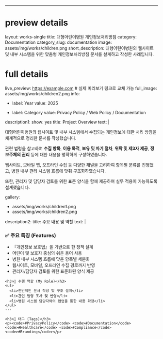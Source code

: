 ---
# preview details
layout: works-single
title: 대형어린이병원 개인정보처리방침
category: Documentation
category_slug: documentation
image: assets/img/works/children.png
short_description: 대형어린이병원의 웹사이트 및 내부 시스템을 위한 맞춤형 개인정보처리방침 문서를 설계하고 작성한 사례입니다.



# full details
live_preview: https://example.com  # 실제 미리보기 링크로 교체 가능
full_image: assets/img/works/children2.png
info:
  - label: Year
    value: 2025

  - label: Category
    value: Privacy Policy / Web Policy / Documentation

description1:
  show: yes
  title: Project Overview
  text: |
    <p>대형어린이병원의 웹사이트 및 내부 시스템에서 수집되는 개인정보에 대한 처리 방침을 체계적으로 정리한 문서를 작성했습니다.</p>
    <p>관련 법령을 참고하여 <strong>수집 항목</strong>, <strong>이용 목적</strong>, <strong>보유 및 파기 절차</strong>, <strong>위탁 및 제3자 제공</strong>, <strong>정보주체의 권리</strong> 등에 대한 내용을 명확하게 구성하였습니다.</p>
    <p>웹사이트, 모바일 앱, 오프라인 수집 등 다양한 채널을 고려하여 항목별 분류를 진행했고, 병원 내부 관리 시스템 흐름에 맞춰 구조화하였습니다.</p>
    <p>또한, 관리자 및 담당자 검토를 위한 표준 양식을 함께 제공하여 실무 적용이 가능하도록 설계했습니다.</p>

gallery:
  - assets/img/works/children1.png
  - assets/img/works/children2.png

description2:
  title: 주요 내용 및 역할
  text: |
    <h3>✅ 주요 특징 (Features)</h3>
    <ul>
      <li>『개인정보 보호법』을 기반으로 한 정책 설계</li>
      <li>어린이 및 보호자 중심의 쉬운 용어 사용</li>
      <li>병원 내부 시스템 흐름에 맞춘 항목별 세분화</li>
      <li>웹사이트, 모바일, 오프라인 수집 경로까지 반영</li>
      <li>관리자/담당자 검토를 위한 표준화된 양식 제공</li>
    </ul>

    <h3>🙋 수행 역할 (My Role)</h3>
    <ul>
      <li>전반적인 문서 작성 및 구조 설계</li>
      <li>관련 법령 조사 및 반영</li>
      <li>병원 시스템 담당자와의 협업을 통한 내용 확정</li>
    </ul>
    ---

    <h3>🔖 태그 (Tags)</h3>
    <p><code>#PrivacyPolicy</code> <code>#Documentation</code> <code>#Healthcare</code> <code>#Compliance</code> <code>#Branding</code></p>
